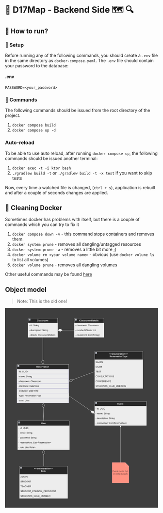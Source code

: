 # 🔵 D17Map - Backend Side 🗺 🔍


## 🔷 How to run?
### 🔹 Setup
Before running any of the following commands, you should create a `.env` file
in the same directory as `docker-compose.yaml`. The `.env` file should
contain your password to the database:


#### .env
```text
PASSWORD=<your_password>
```


### 🔹 Commands
The following commands should be issued from the root directory of the project.

1. `docker compose build`
2. `docker compose up -d`


### Auto-reload
To be able to use auto reload, after running `docker compose up`, the following commands should be issued
another terminal:
1. `docker exec -t -i ktor bash`
2. `./gradlew build -t` or `./gradlew build -t -x test` if you want to skip tests

Now, every time a watched file is changed, (`ctrl + s`), application is rebuilt and after a couple of seconds
changes are applied.


## 🔷 Cleaning Docker
Sometimes docker has problems with itself, but there is a couple of commands which you can try to fix it

1. `docker compose down -v` - this command stops containers and removes them.
2. `docker system prune` - removes all dangling/untagged resources
3. `docker system prune -a` - removes a little bit more ;)
4. `docker volume rm <your volume name>` - obvious (use `docker volume ls` to list all volumes)
5. `docker volume prune` - removes all dangling volumes

Other useful commands may be found [here](https://contabo.com/blog/how-to-remove-docker-volumes-images-and-containers/)



## Object model

> Note: This is the old one!

![Object Model](docs/object_model.png)

